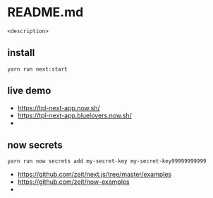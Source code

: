 # README.md

    <description>

## install

```
yarn run next:start
```

## live demo

- https://tpl-next-app.now.sh/
- https://tpl-next-app.bluelovers.now.sh/
- 

## now secrets

```
yarn run now secrets add my-secret-key my-secret-key99999999999
```

- https://github.com/zeit/next.js/tree/master/examples
- https://github.com/zeit/now-examples
- 
